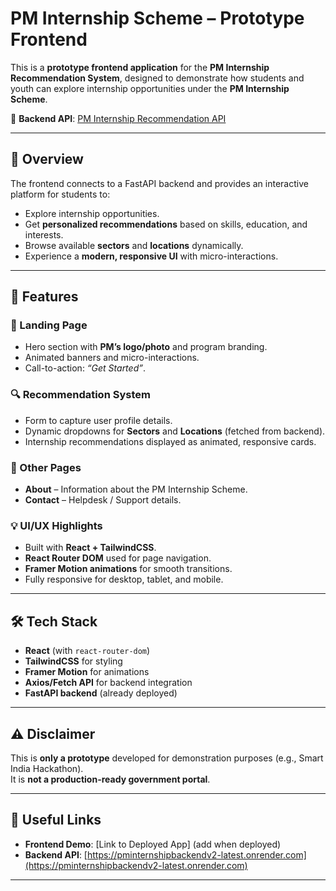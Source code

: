 # PM Internship Scheme – Prototype Frontend

This is a **prototype frontend application** for the **PM Internship Recommendation System**, designed to demonstrate how students and youth can explore internship opportunities under the **PM Internship Scheme**.

🔗 **Backend API**: [PM Internship Recommendation API](https://pminternshipbackendv2-latest.onrender.com)

---

## 🚀 Overview

The frontend connects to a FastAPI backend and provides an interactive platform for students to:

- Explore internship opportunities.  
- Get **personalized recommendations** based on skills, education, and interests.  
- Browse available **sectors** and **locations** dynamically.  
- Experience a **modern, responsive UI** with micro-interactions.  

---

## 📌 Features

### 🎨 Landing Page
- Hero section with **PM’s logo/photo** and program branding.  
- Animated banners and micro-interactions.  
- Call-to-action: *“Get Started”*.  

### 🔍 Recommendation System
- Form to capture user profile details.  
- Dynamic dropdowns for **Sectors** and **Locations** (fetched from backend).  
- Internship recommendations displayed as animated, responsive cards.  

### 📄 Other Pages
- **About** – Information about the PM Internship Scheme.  
- **Contact** – Helpdesk / Support details.  

### 💡 UI/UX Highlights
- Built with **React + TailwindCSS**.  
- **React Router DOM** used for page navigation.  
- **Framer Motion animations** for smooth transitions.  
- Fully responsive for desktop, tablet, and mobile.  

---

## 🛠️ Tech Stack
- **React** (with `react-router-dom`)  
- **TailwindCSS** for styling  
- **Framer Motion** for animations  
- **Axios/Fetch API** for backend integration  
- **FastAPI backend** (already deployed)  

---

## ⚠️ Disclaimer
This is **only a prototype** developed for demonstration purposes (e.g., Smart India Hackathon).  
It is **not a production-ready government portal**.  

---

## 🔗 Useful Links
- **Frontend Demo**: [Link to Deployed App] (add when deployed)  
- **Backend API**: [https://pminternshipbackendv2-latest.onrender.com](https://pminternshipbackendv2-latest.onrender.com)  

---
